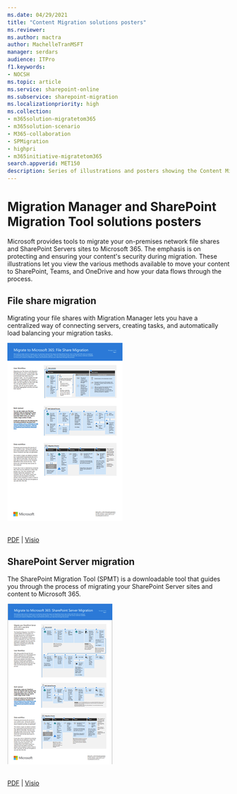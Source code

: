 ```yaml
---
ms.date: 04/29/2021
title: "Content Migration solutions posters"
ms.reviewer: 
ms.author: mactra
author: MachelleTranMSFT
manager: serdars
audience: ITPro
f1.keywords:
- NOCSH
ms.topic: article
ms.service: sharepoint-online
ms.subservice: sharepoint-migration
ms.localizationpriority: high
ms.collection: 
- m365solution-migratetom365
- m365solution-scenario
- M365-collaboration
- SPMigration
- highpri
- m365initiative-migratetom365
search.appverid: MET150
description: Series of illustrations and posters showing the Content Migration solutions into Microsoft 365.
---
```

# Migration Manager and SharePoint Migration Tool solutions posters

Microsoft provides tools to migrate your on-premises network file shares and SharePoint Servers sites to Microsoft 365. The emphasis is on protecting and ensuring your content's security during migration. These illustrations let you view the various methods available to move your content to SharePoint, Teams, and OneDrive and how your data flows through the process.


## File share migration 

Migrating your file shares with Migration Manager lets you have a centralized way of connecting servers, creating tasks, and automatically load balancing your migration tasks. 

![Thumb image for file share Migration poster](media/migration-poster-fileshare.png)



<br/>[PDF](https://download.microsoft.com/download/0/5/b/05b7fb7c-1557-4ebb-9036-c5fc3a4cd94c/m365-migration-posters-mm-spmt.pdf) | [Visio](https://download.microsoft.com/download/0/5/b/05b7fb7c-1557-4ebb-9036-c5fc3a4cd94c/m-365-migration-posters-mm-spmt.vsdx)

## SharePoint Server migration

The SharePoint Migration Tool (SPMT) is a downloadable tool that guides you through the process of migrating your SharePoint Server sites and content to Microsoft 365. 


![Thumb image for sharepoint server Migration poster](media/migration-poster-spserver.png)




<br/>[PDF](https://download.microsoft.com/download/0/5/b/05b7fb7c-1557-4ebb-9036-c5fc3a4cd94c/m365-migration-posters-mm-spmt.pdf) | [Visio](https://download.microsoft.com/download/0/5/b/05b7fb7c-1557-4ebb-9036-c5fc3a4cd94c/m-365-migration-posters-mm-spmt.vsdx)
